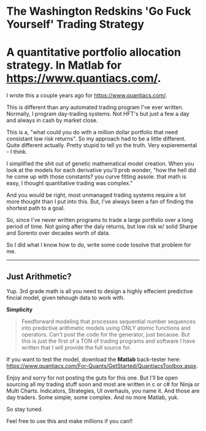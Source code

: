 # The Washington Redskins 'Go Fuck Yourself' Trading Strategy
A quantitative portfolio allocation strategy. In Matlab for https://www.quantiacs.com/. 
===================

I wrote this a couple years ago for https://www.quantiacs.com/. 

This is different than any automated trading program I've ever written. Normally, I program day-trading systems. Not HFT's but just a few a day and always in cash by market close. 

This is a, "what could you do with a million dollar portfolio that need consistant low risk returns". So my approach had to be a little different. Quite different actually. Pretty stupid to tell yo the truth. Very expieremental - I think. 

I simplified the shit out of genetic mathematical model creation. When you look at the models for each derivative you'll prob wonder, "how the hell did he come up with those constants? you curve fitting assole. that math is easy, I thought quantitative trading was complex."

And you would be right, most unmanaged trading systems require a lot more thought than I put into this. But, I've always been a fan of finding the shortest path to a goal.

So, since I've never written programs to trade a large portfolio over a long period of time. Not going after the daly returns, but low risk w/ solid Sharpe and Sorento over decades worth of data. 

So I did what I know how to do, write some code tosolve that problem for me. 

----------
Just Arithmetic? 
-------------

Yup. 3rd grade math is all you need to design a highly effecient predictive fincial model, given tehough data to work with.  

**Simplicity**

> Feedforward modeling that processes sequential number sequences into predictive arithmetic models using ONLY atomic functions and operators. 
> Can't post the code for the generator, just because. But this is just the first of a TON of trading programs and software I have written that I will provide the full source for. 

If you want to test the model, download the **Matlab** back-tester here: https://www.quantiacs.com/For-Quants/GetStarted/QuantiacsToolbox.aspx. 

Enjoy and sorry for not posting the guts for this one. But I'll be open sourcing all my trading stuff soon and most are written in c or c# for Ninja or Multi Charts. Indicators, Strategies, UI overhauls, you name it. And those are day traders. Some simple, some complex. And no more Matlab, yuk. 

So stay tuned. 

Feel free to use this and make millions if you can!! 


